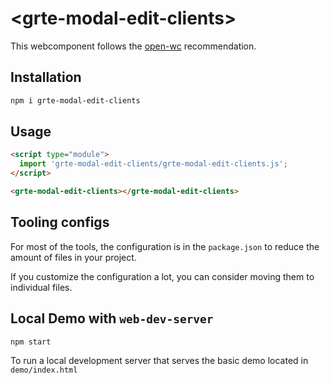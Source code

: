# \<grte-modal-edit-clients>

This webcomponent follows the [open-wc](https://github.com/open-wc/open-wc) recommendation.

## Installation
```bash
npm i grte-modal-edit-clients
```

## Usage
```html
<script type="module">
  import 'grte-modal-edit-clients/grte-modal-edit-clients.js';
</script>

<grte-modal-edit-clients></grte-modal-edit-clients>
```



## Tooling configs

For most of the tools, the configuration is in the `package.json` to reduce the amount of files in your project.

If you customize the configuration a lot, you can consider moving them to individual files.

## Local Demo with `web-dev-server`
```bash
npm start
```
To run a local development server that serves the basic demo located in `demo/index.html`
